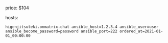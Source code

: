 price: $104

hosts:
```
higenjitsuteki.onmatrix.chat ansible_host=1.2.3.4 ansible_user=user ansible_become_password=password ansible_port=222 ordered_at=2021-01-01_00:00:00
```



